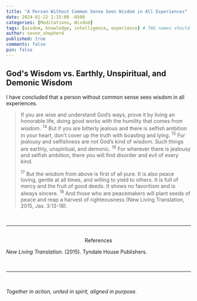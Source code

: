 ```yaml
---
title: "A Person Without Common Sense Sees Wisdom in All Experiences"
date: 2024-01-22 1:15:00 -0500
categories: [Meditations, Wisdom]
tags: [wisdom, knowledge, intelligence, experience] # TAG names should always be lowercase
author: seven_shepherd
published: true
comments: false
pin: false
---
```


## God's Wisdom vs. Earthly, Unspiritual, and Demonic Wisdom

I have concluded that a person without common sense sees wisdom in all experiences.

> If you are wise and understand God’s ways, prove it by living an honorable life, doing good works with the humility that comes from wisdom. <sup>14</sup> But if you are bitterly jealous and there is selfish ambition in your heart, don’t cover up the truth with boasting and lying. <sup>15</sup> For jealousy and selfishness are not God’s kind of wisdom. Such things are earthly, unspiritual, and demonic. <sup>16</sup> For wherever there is jealousy and selfish ambition, there you will find disorder and evil of every kind.
>
> <sup>17</sup> But the wisdom from above is first of all pure. It is also peace loving, gentle at all times, and willing to yield to others. It is full of mercy and the fruit of good deeds. It shows no favoritism and is always sincere. <sup>18</sup> And those who are peacemakers will plant seeds of peace and reap a harvest of righteousness (New Living Translation, 2015, Jas. 3:13-18).


<!-- Their theology breeds hypocrisy and ignorance, endangering the lives of innocent children. -->

<br>

---

<br>

<div style="text-align:center;">References</div>

<span></span>

*New Living Translation*. (2015). Tyndale House Publishers.

<br>

---

<br>

*Together in action, united in spirit, aligned in purpose.*

<!-- *But they delight in the law of the Lord, meditating on it day and night.* -->

<!-- > Finally, brethren, whatever things are true, whatever things are noble, whatever things are just, whatever things are pure, whatever things are lovely, whatever things are of good report, if there is any virtue and if there is anything praiseworthy—meditate on these things &mdash; Philippians 4:8. -->

<script>
    var refTagger = {
        settings: {
            bibleVersion: 'NLT',
            tooltipStyle: 'dark'
        }
    };

    (function(d, t) {
        var n=d.querySelector('[nonce]');
        refTagger.settings.nonce = n && (n.nonce||n.getAttribute('nonce'));
        var g = d.createElement(t), s = d.getElementsByTagName(t)[0];
        g.src = 'https://api.reftagger.com/v2/RefTagger.js';
        g.nonce = refTagger.settings.nonce;
        s.parentNode.insertBefore(g, s);
    }(document, 'script'));
</script>
